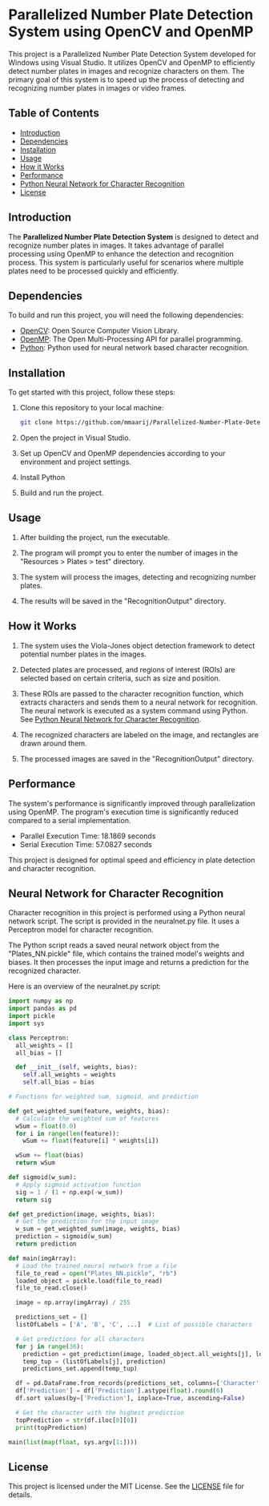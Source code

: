 # Parallelized Number Plate Detection System using OpenCV and OpenMP

This project is a Parallelized Number Plate Detection System developed for Windows using Visual Studio. It utilizes OpenCV and OpenMP to efficiently detect number plates in images and recognize characters on them. The primary goal of this system is to speed up the process of detecting and recognizing number plates in images or video frames.

## Table of Contents

- [Introduction](#introduction)
- [Dependencies](#dependencies)
- [Installation](#installation)
- [Usage](#usage)
- [How it Works](#how-it-works)
- [Performance](#performance)
- [Python Neural Network for Character Recognition](#neural-network-for-character-recognition)
- [License](#license)

## Introduction

The **Parallelized Number Plate Detection System** is designed to detect and recognize number plates in images. It takes advantage of parallel processing using OpenMP to enhance the detection and recognition process. This system is particularly useful for scenarios where multiple plates need to be processed quickly and efficiently.

## Dependencies

To build and run this project, you will need the following dependencies:

- [OpenCV](https://opencv.org/): Open Source Computer Vision Library.
- [OpenMP](https://www.openmp.org/): The Open Multi-Processing API for parallel programming.
- [Python](https://www.python.org/downloads/): Python used for neural network based character recognition.

## Installation

To get started with this project, follow these steps:

1. Clone this repository to your local machine:

   ```bash
   git clone https://github.com/mmaarij/Parallelized-Number-Plate-Detection-System-using-OpenCV-OpenMP.git
   ```

2. Open the project in Visual Studio.

3. Set up OpenCV and OpenMP dependencies according to your environment and project settings.
4. Install Python

5. Build and run the project.

## Usage

1. After building the project, run the executable.

2. The program will prompt you to enter the number of images in the "Resources > Plates > test" directory.

3. The system will process the images, detecting and recognizing number plates.

4. The results will be saved in the "RecognitionOutput" directory.

## How it Works

1. The system uses the Viola-Jones object detection framework to detect potential number plates in the images.

2. Detected plates are processed, and regions of interest (ROIs) are selected based on certain criteria, such as size and position.

3. These ROIs are passed to the character recognition function, which extracts characters and sends them to a neural network for recognition. The neural network is executed as a system command using Python. See [Python Neural Network for Character Recognition](#neural-network-for-character-recognition).

4. The recognized characters are labeled on the image, and rectangles are drawn around them.

5. The processed images are saved in the "RecognitionOutput" directory.

## Performance

The system's performance is significantly improved through parallelization using OpenMP. The program's execution time is significantly reduced compared to a serial implementation.

- Parallel Execution Time: 18.1869 seconds
- Serial Execution Time: 57.0827 seconds

This project is designed for optimal speed and efficiency in plate detection and character recognition.

## Neural Network for Character Recognition

Character recognition in this project is performed using a Python neural network script. The script is provided in the neuralnet.py file. It uses a Perceptron model for character recognition.

The Python script reads a saved neural network object from the "Plates_NN.pickle" file, which contains the trained model's weights and biases. It then processes the input image and returns a prediction for the recognized character.

Here is an overview of the neuralnet.py script:

```python
import numpy as np
import pandas as pd
import pickle
import sys

class Perceptron:
  all_weights = []
  all_bias = []

  def __init__(self, weights, bias):
    self.all_weights = weights
    self.all_bias = bias

# Functions for weighted sum, sigmoid, and prediction

def get_weighted_sum(feature, weights, bias):
  # Calculate the weighted sum of features
  wSum = float(0.0)
  for i in range(len(feature)):
    wSum += float(feature[i] * weights[i])

  wSum += float(bias)
  return wSum

def sigmoid(w_sum):
  # Apply sigmoid activation function
  sig = 1 / (1 + np.exp(-w_sum))
  return sig

def get_prediction(image, weights, bias):
  # Get the prediction for the input image
  w_sum = get_weighted_sum(image, weights, bias)
  prediction = sigmoid(w_sum)
  return prediction

def main(imgArray):
  # Load the trained neural network from a file
  file_to_read = open("Plates_NN.pickle", "rb")
  loaded_object = pickle.load(file_to_read)
  file_to_read.close()

  image = np.array(imgArray) / 255

  predictions_set = []
  listOfLabels = ['A', 'B', 'C', ...]  # List of possible characters

  # Get predictions for all characters
  for j in range(36):
    prediction = get_prediction(image, loaded_object.all_weights[j], loaded_object.all_bias[j])
    temp_tup = (listOfLabels[j], prediction)
    predictions_set.append(temp_tup)

  df = pd.DataFrame.from_records(predictions_set, columns=['Character', 'Prediction'])
  df['Prediction'] = df['Prediction'].astype(float).round(6)
  df.sort values(by=['Prediction'], inplace=True, ascending=False)

  # Get the character with the highest prediction
  topPrediction = str(df.iloc[0][0])
  print(topPrediction)

main(list(map(float, sys.argv[1:])))
```

## License

This project is licensed under the MIT License. See the [LICENSE](LICENSE) file for details.
